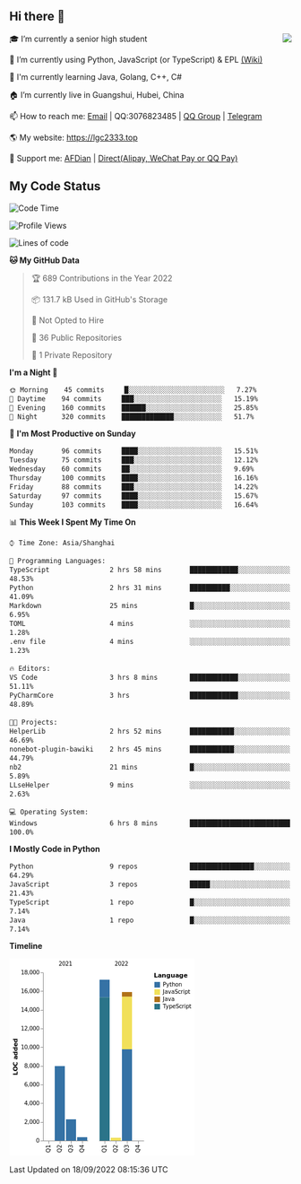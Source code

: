 ## Hi there 👋

<div width="50%">
<img align="right" src="https://github-readme-stats.vercel.app/api?username=lgc2333&show_icons=true" />
</div>

🎓 I’m currently a senior high student

📝 I’m currently using Python, JavaScript (or TypeScript) & EPL [(Wiki)](https://en.wikipedia.org/wiki/Easy_Programming_Language)

📒 I'm currently learning Java, Golang, C++, C#

🏠 I’m currently live in Guangshui, Hubei, China

📫 How to reach me: [Email](mailto:lgc2333@126.com) | QQ:3076823485 | [QQ Group](https://jq.qq.com/?_wv=1027&k=ktwOHdU2) | [Telegram](https://t.me/@lgc2333)

🌎 My website: <https://lgc2333.top>

🤝 Support me: [AFDian](https://afdian.net/@lgc2333) | [Direct(Alipay, WeChat Pay or QQ Pay)](https://s2.loli.net/2022/02/03/MLqe53BjWOAhpcF.png)

## My Code Status

<!--START_SECTION:waka-->
![Code Time](http://img.shields.io/badge/Code%20Time-750%20hrs%2025%20mins-blue)

![Profile Views](http://img.shields.io/badge/Profile%20Views-73-blue)

![Lines of code](https://img.shields.io/badge/From%20Hello%20World%20I%27ve%20Written-44%20Thousand%20lines%20of%20code-blue)

**🐱 My GitHub Data** 

> 🏆 689 Contributions in the Year 2022
 > 
> 📦 131.7 kB Used in GitHub's Storage 
 > 
> 🚫 Not Opted to Hire
 > 
> 📜 36 Public Repositories 
 > 
> 🔑 1 Private Repository 
 > 
**I'm a Night 🦉** 

```text
🌞 Morning    45 commits     █░░░░░░░░░░░░░░░░░░░░░░░░   7.27% 
🌆 Daytime    94 commits     ███░░░░░░░░░░░░░░░░░░░░░░   15.19% 
🌃 Evening    160 commits    ██████░░░░░░░░░░░░░░░░░░░   25.85% 
🌙 Night      320 commits    █████████████░░░░░░░░░░░░   51.7%

```
📅 **I'm Most Productive on Sunday** 

```text
Monday       96 commits     ████░░░░░░░░░░░░░░░░░░░░░   15.51% 
Tuesday      75 commits     ███░░░░░░░░░░░░░░░░░░░░░░   12.12% 
Wednesday    60 commits     ██░░░░░░░░░░░░░░░░░░░░░░░   9.69% 
Thursday     100 commits    ████░░░░░░░░░░░░░░░░░░░░░   16.16% 
Friday       88 commits     ███░░░░░░░░░░░░░░░░░░░░░░   14.22% 
Saturday     97 commits     ████░░░░░░░░░░░░░░░░░░░░░   15.67% 
Sunday       103 commits    ████░░░░░░░░░░░░░░░░░░░░░   16.64%

```


📊 **This Week I Spent My Time On** 

```text
⌚︎ Time Zone: Asia/Shanghai

💬 Programming Languages: 
TypeScript               2 hrs 58 mins       ████████████░░░░░░░░░░░░░   48.53% 
Python                   2 hrs 31 mins       ██████████░░░░░░░░░░░░░░░   41.09% 
Markdown                 25 mins             █░░░░░░░░░░░░░░░░░░░░░░░░   6.95% 
TOML                     4 mins              ░░░░░░░░░░░░░░░░░░░░░░░░░   1.28% 
.env file                4 mins              ░░░░░░░░░░░░░░░░░░░░░░░░░   1.23%

🔥 Editors: 
VS Code                  3 hrs 8 mins        ████████████░░░░░░░░░░░░░   51.11% 
PyCharmCore              3 hrs               ████████████░░░░░░░░░░░░░   48.89%

🐱‍💻 Projects: 
HelperLib                2 hrs 52 mins       ███████████░░░░░░░░░░░░░░   46.69% 
nonebot-plugin-bawiki    2 hrs 45 mins       ███████████░░░░░░░░░░░░░░   44.79% 
nb2                      21 mins             █░░░░░░░░░░░░░░░░░░░░░░░░   5.89% 
LLseHelper               9 mins              ░░░░░░░░░░░░░░░░░░░░░░░░░   2.63%

💻 Operating System: 
Windows                  6 hrs 8 mins        █████████████████████████   100.0%

```

**I Mostly Code in Python** 

```text
Python                   9 repos             ████████████████░░░░░░░░░   64.29% 
JavaScript               3 repos             █████░░░░░░░░░░░░░░░░░░░░   21.43% 
TypeScript               1 repo              █░░░░░░░░░░░░░░░░░░░░░░░░   7.14% 
Java                     1 repo              █░░░░░░░░░░░░░░░░░░░░░░░░   7.14%

```


**Timeline**

![Chart not found](https://raw.githubusercontent.com/lgc2333/lgc2333/main/charts/bar_graph.png) 


 Last Updated on 18/09/2022 08:15:36 UTC
<!--END_SECTION:waka-->
